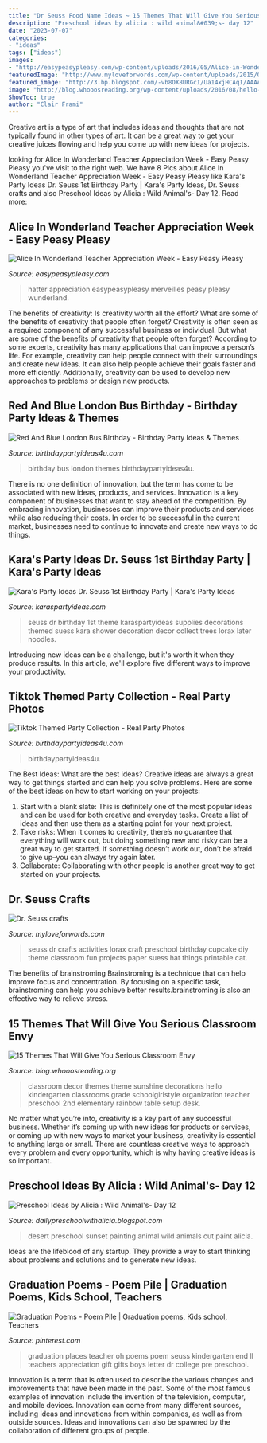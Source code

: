 ```yaml
---
title: "Dr Seuss Food Name Ideas ~ 15 Themes That Will Give You Serious Classroom Envy"
description: "Preschool ideas by alicia : wild animal&#039;s- day 12"
date: "2023-07-07"
categories:
- "ideas"
tags: ["ideas"]
images:
- "http://easypeasypleasy.com/wp-content/uploads/2016/05/Alice-in-Wonderland-Down-the-Rabbit-Hole.jpg"
featuredImage: "http://www.myloveforwords.com/wp-content/uploads/2015/03/seuss-11.jpg"
featured_image: "http://3.bp.blogspot.com/-vb8OX8URGcI/Ua14xjHCAqI/AAAAAAAABjs/xDOcsiGRJdg/w1200-h630-p-k-nu/IMG_6268.jpg"
image: "http://blog.whooosreading.org/wp-content/uploads/2016/08/hello-sunshine.jpg"
ShowToc: true
author: "Clair Frami"
---
```



Creative art is a type of art that includes ideas and thoughts that are not typically found in other types of art. It can be a great way to get your creative juices flowing and help you come up with new ideas for projects.

	

		
looking for Alice In Wonderland Teacher Appreciation Week - Easy Peasy Pleasy you've visit to the right web. We have 8 Pics about Alice In Wonderland Teacher Appreciation Week - Easy Peasy Pleasy like Kara&#039;s Party Ideas Dr. Seuss 1st Birthday Party | Kara&#039;s Party Ideas, Dr. Seuss crafts and also Preschool Ideas by Alicia : Wild Animal&#039;s- Day 12. Read more:
		
    
## Alice In Wonderland Teacher Appreciation Week - Easy Peasy Pleasy

<img loading=lazy src="http://easypeasypleasy.com/wp-content/uploads/2016/05/Alice-in-Wonderland-Down-the-Rabbit-Hole.jpg" onerror="this.onerror=null;this.src='https://tse2.mm.bing.net/th?id=OIP.-tmPAb184KG1BdEQ20CpqAHaLE&amp;pid=15.1';" alt="Alice In Wonderland Teacher Appreciation Week - Easy Peasy Pleasy">

_Source: easypeasypleasy.com_

>hatter appreciation easypeasypleasy merveilles peasy pleasy wunderland. 

	

The benefits of creativity: Is creativity worth all the effort? What are some of the benefits of creativity that people often forget?
Creativity is often seen as a required component of any successful business or individual. But what are some of the benefits of creativity that people often forget? According to some experts, creativity has many applications that can improve a person’s life. For example, creativity can help people connect with their surroundings and create new ideas. It can also help people achieve their goals faster and more efficiently. Additionally, creativity can be used to develop new approaches to problems or design new products.

    
## Red And Blue London Bus Birthday - Birthday Party Ideas &amp; Themes

<img loading=lazy src="http://i2.wp.com/www.birthdaypartyideas4u.com/wp-content/uploads/2016/04/Red-And-Blue-London-Bus-Birthday-Banner.jpg" onerror="this.onerror=null;this.src='https://tse4.mm.bing.net/th?id=OIP.eLWbRKdzDSJK9nt2Xomb8gHaFj&amp;pid=15.1';" alt="Red And Blue London Bus Birthday - Birthday Party Ideas &amp; Themes">

_Source: birthdaypartyideas4u.com_

>birthday bus london themes birthdaypartyideas4u. 

	

There is no one definition of innovation, but the term has come to be associated with new ideas, products, and services. Innovation is a key component of businesses that want to stay ahead of the competition. By embracing innovation, businesses can improve their products and services while also reducing their costs. In order to be successful in the current market, businesses need to continue to innovate and create new ways to do things.

    
## Kara&#039;s Party Ideas Dr. Seuss 1st Birthday Party | Kara&#039;s Party Ideas

<img loading=lazy src="https://www.karaspartyideas.com/wp-content/uploads/2012/05/577750_3873184067648_1220067794_33623766_1550447019_n_600x925.jpg" onerror="this.onerror=null;this.src='https://tse2.mm.bing.net/th?id=OIP.spyKNn_AQPVoVfUl5YntngHaLa&amp;pid=15.1';" alt="Kara&#039;s Party Ideas Dr. Seuss 1st Birthday Party | Kara&#039;s Party Ideas">

_Source: karaspartyideas.com_

>seuss dr birthday 1st theme karaspartyideas supplies decorations themed suess kara shower decoration decor collect trees lorax later noodles. 

	

Introducing new ideas can be a challenge, but it's worth it when they produce results. In this article, we'll explore five different ways to improve your productivity.

    
## Tiktok Themed Party Collection - Real Party Photos

<img loading=lazy src="https://birthdaypartyideas4u.com/wp-content/uploads/2020/10/Tiktok-Bash-Party.jpg" onerror="this.onerror=null;this.src='https://tse3.mm.bing.net/th?id=OIP.TS6ael0krUXuJkkgoUKZhwHaLZ&amp;pid=15.1';" alt="Tiktok Themed Party Collection - Real Party Photos">

_Source: birthdaypartyideas4u.com_

>birthdaypartyideas4u. 

	

The Best Ideas: What are the best ideas?
Creative ideas are always a great way to get things started and can help you solve problems. Here are some of the best ideas on how to start working on your projects: 
1. Start with a blank slate: This is definitely one of the most popular ideas and can be used for both creative and everyday tasks. Create a list of ideas and then use them as a starting point for your next project. 
2. Take risks: When it comes to creativity, there’s no guarantee that everything will work out, but doing something new and risky can be a great way to get started. If something doesn’t work out, don’t be afraid to give up–you can always try again later. 
3. Collaborate: Collaborating with other people is another great way to get started on your projects.

    
## Dr. Seuss Crafts

<img loading=lazy src="http://www.myloveforwords.com/wp-content/uploads/2015/03/seuss-11.jpg" onerror="this.onerror=null;this.src='https://tse1.mm.bing.net/th?id=OIP.fMUq50gAu043v4q2QmEOSAHaKX&amp;pid=15.1';" alt="Dr. Seuss crafts">

_Source: myloveforwords.com_

>seuss dr crafts activities lorax craft preschool birthday cupcake diy theme classroom fun projects paper suess hat things printable cat. 

	

The benefits of brainstroming
Brainstroming is a technique that can help improve focus and concentration. By focusing on a specific task, brainstroming can help you achieve better results.brainstroming is also an effective way to relieve stress.

    
## 15 Themes That Will Give You Serious Classroom Envy

<img loading=lazy src="http://blog.whooosreading.org/wp-content/uploads/2016/08/hello-sunshine.jpg" onerror="this.onerror=null;this.src='https://tse3.mm.bing.net/th?id=OIP.V2vuwGoWer5ox1muQW11LwHaK_&amp;pid=15.1';" alt="15 Themes That Will Give You Serious Classroom Envy">

_Source: blog.whooosreading.org_

>classroom decor themes theme sunshine decorations hello kindergarten classrooms grade schoolgirlstyle organization teacher preschool 2nd elementary rainbow table setup desk. 

	

No matter what you’re into, creativity is a key part of any successful business. Whether it’s coming up with new ideas for products or services, or coming up with new ways to market your business, creativity is essential to anything large or small. There are countless creative ways to approach every problem and every opportunity, which is why having creative ideas is so important.

    
## Preschool Ideas By Alicia : Wild Animal&#039;s- Day 12

<img loading=lazy src="http://3.bp.blogspot.com/-vb8OX8URGcI/Ua14xjHCAqI/AAAAAAAABjs/xDOcsiGRJdg/w1200-h630-p-k-nu/IMG_6268.jpg" onerror="this.onerror=null;this.src='https://tse2.mm.bing.net/th?id=OIP.n1glCRV0aBlTmSB4CydDSQHaD4&amp;pid=15.1';" alt="Preschool Ideas by Alicia : Wild Animal&#039;s- Day 12">

_Source: dailypreschoolwithalicia.blogspot.com_

>desert preschool sunset painting animal wild animals cut paint alicia. 

	

Ideas are the lifeblood of any startup. They provide a way to start thinking about problems and solutions and to generate new ideas.

    
## Graduation Poems - Poem Pile | Graduation Poems, Kids School, Teachers

<img loading=lazy src="https://i.pinimg.com/736x/5c/5d/e1/5c5de1424e8a024bba04aa412d274d55--graduation-poems-college-graduation.jpg" onerror="this.onerror=null;this.src='https://tse3.mm.bing.net/th?id=OIP.cg9ZuqLZBkU83t-HcEmrzAHaLH&amp;pid=15.1';" alt="Graduation Poems - Poem Pile | Graduation poems, Kids school, Teachers">

_Source: pinterest.com_

>graduation places teacher oh poems poem seuss kindergarten end ll teachers appreciation gift gifts boys letter dr college pre preschool. 

	

Innovation is a term that is often used to describe the various changes and improvements that have been made in the past. Some of the most famous examples of innovation include the invention of the television, computer, and mobile devices. Innovation can come from many different sources, including ideas and innovations from within companies, as well as from outside sources. Ideas and innovations can also be spawned by the collaboration of different groups of people.

